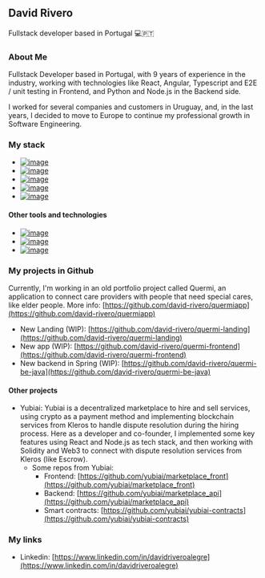 ## David Rivero
Fullstack developer based in Portugal 💻🇵🇹

### About Me
Fullstack Developer based in Portugal, with 9 years of experience in the industry, working with technologies like React, Angular, Typescript and E2E / unit testing in Frontend, and Python and Node.js in the Backend side.

I worked for several companies and customers in Uruguay, and, in the last years, I decided to move to Europe to continue my professional growth in Software Engineering.

### My stack
- [![image](https://github.com/user-attachments/assets/8cd2fca6-776b-44c6-b5ee-3144e798d524)](https://react.dev/)
- [![image](https://github.com/user-attachments/assets/62e97eba-9db4-495f-9f20-215b6e587353)](https://www.typescriptlang.org/)
- [![image](https://github.com/user-attachments/assets/4aefa27e-ef25-427a-9b02-bc09b2b51960)](https://www.mongodb.com/)
- [![image](https://github.com/user-attachments/assets/91c6e5ee-da7e-41bc-a49a-9f6a4e290398)](https://nodejs.org/en)
- [![image](https://github.com/user-attachments/assets/7946a7c4-6879-4d42-8f16-b109507cf6c1)](https://www.python.org/)

#### Other tools and technologies
- [![image](https://github.com/user-attachments/assets/2b67db92-b60c-42ea-8f9a-57a9a250e39f)](https://angular.dev/)
- [![image](https://github.com/user-attachments/assets/ea435967-b311-4a2d-8d1e-057edee07c7d)](https://www.docker.com/)
- [![image](https://github.com/user-attachments/assets/9fff0423-d40a-43ba-a96e-1c27c57edaef)](https://aws.amazon.com/)


### My projects in Github
Currently, I'm working in an old portfolio project called Quermi, an application to connect care providers with people that need special cares, like elder people.
More info: [https://github.com/david-rivero/quermiapp](https://github.com/david-rivero/quermiapp)
- New Landing (WIP): [https://github.com/david-rivero/quermi-landing](https://github.com/david-rivero/quermi-landing)
- New app (WIP): [https://github.com/david-rivero/quermi-frontend](https://github.com/david-rivero/quermi-frontend)
- New backend in Spring (WIP): [https://github.com/david-rivero/quermi-be-java](https://github.com/david-rivero/quermi-be-java)

#### Other projects
- Yubiai: Yubiai is a decentralized marketplace to hire and sell services, using crypto as a payment method and implementing blockchain services from Kleros to handle dispute resolution during the hiring process. Here as a developer and co-founder, I implemented some key features using React and Node.js as tech stack, and then working with Solidity and Web3 to connect with dispute resolution services from Kleros (like Escrow).
  - Some repos from Yubiai:
    - Frontend: [https://github.com/yubiai/marketplace_front](https://github.com/yubiai/marketplace_front)
    - Backend: [https://github.com/yubiai/marketplace_api](https://github.com/yubiai/marketplace_api)
    - Smart contracts: [https://github.com/yubiai/yubiai-contracts](https://github.com/yubiai/yubiai-contracts) 


### My links
- Linkedin: [https://www.linkedin.com/in/davidriveroalegre](https://www.linkedin.com/in/davidriveroalegre)

